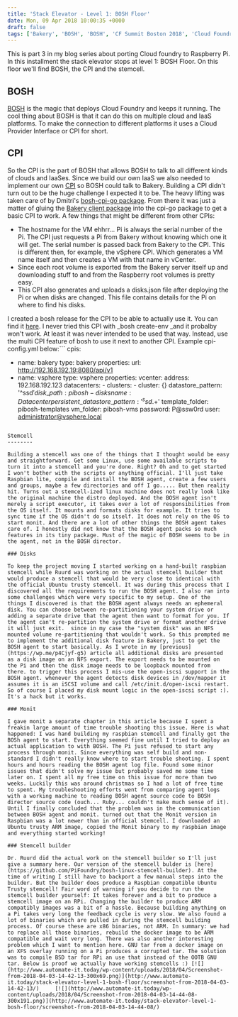 ```yaml
---
title: 'Stack Elevator - Level 1: BOSH Floor'
date: Mon, 09 Apr 2018 10:00:35 +0000
draft: false
tags: ['Bakery', 'BOSH', 'BOSH', 'CF Summit Boston 2018', 'Cloud Foundry', 'Cloud Foundry', 'ITQ', 'PiFoundry', 'PiFoundry']
---
```


This is part 3 in my blog series about porting Cloud foundry to Raspberry Pi. In this installment the stack elevator stops at level 1: BOSH Floor. On this floor we'll find BOSH, the CPI and the stemcell.

BOSH
----

[BOSH](http://bosh.io) is the magic that deploys Cloud Foundry and keeps it running. The cool thing about BOSH is that it can do this on multiple cloud and IaaS platforms. To make the connection to different platforms it uses a Cloud Provider Interface or CPI for short.

CPI
---

So the CPI is the part of BOSH that allows BOSH to talk to all different kinds of clouds and IaaSes. Since we build our own IaaS we also needed to implement our own [CPI](https://github.com/PiFoundry/bakery-cpi) so BOSH could talk to Bakery. Building a CPI didn't turn out to be the huge challenge I expected it to be. The heavy lifting was taken care of by Dmitri's [bosh-cpi-go package](https://github.com/cppforlife/bosh-cpi-go). From there it was just a matter of gluing the [Bakery client package](https://github.com/PiFoundry/bakery-client.git) into the cpi-go package to get a basic CPI to work. A few things that might be different from other CPIs:

*   The hostname for the VM ehhrr... Pi is always the serial number of the Pi. The CPI just requests a Pi from Bakery without knowing which one it will get. The serial number is passed back from Bakery to the CPI. This is different then, for example, the vSphere CPI. Which generates a VM name itself and then creates a VM with that name in vCenter.
*   Since each root volume is exported from the Bakery server itself up and downloading stuff to and from the Raspberry root volumes is pretty easy.
*   This CPI also generates and uploads a disks.json file after deploying the Pi or when disks are changed. This file contains details for the Pi on where to find his disks.

I created a bosh release for the CPI to be able to actually use it. You can find it [here](https://github.com/PiFoundry/bakery-cpi-release). I never tried this CPI with _bosh create-env _and it probalby won't work. At least it was never intended to be used that way. Instead, use the multi CPI feature of bosh to use it next to another CPI. Example cpi-config.yml below:```
cpis:
- name: bakery
  type: bakery
  properties:
    url: http://192.168.192.19:8080/api/v1
- name: vsphere
  type: vsphere
  properties:
    vcenter:
      address: 192.168.192.123
      datacenters:
      - clusters:
        - cluster: {}
        datastore\_pattern: '^ssd$'
        disk\_path: pibosh-disks
        name: Datacenter
        persistent\_datastore\_pattern: '^ssd.+$'
        template\_folder: pibosh-templates
        vm\_folder: pibosh-vms
      password: P@ssw0rd
      user: administrator@vsphere.local

``` 

Stemcell
--------

Building a stemcell was one of the things that I thought would be easy and straightforward. Get some Linux, use some available scripts to turn it into a stemcell and you're done. Right? Oh and to get started I won't bother with the scripts or anything official. I'll just take Raspbian lite, compile and install the BOSH agent, create a few users and groups, maybe a few directories and off I go..... But then reality hit. Turns out a stemcell-ized linux machine does not really look like the original machine the distro deployed. And the BOSH agent isn't merely a script executor, it takes over a lot of responsibilities from the OS itself. It mounts and formats disks for example. It tries to sync time if the OS didn't do so itself. It does not rely on the OS to start monit. And there are a lot of other things the BOSH agent takes care of. I honestly did not know that the BOSH agent packs so much features in its tiny package. Must of the magic of BOSH seems to be in the agent, not in the BOSH director.

### Disks

To keep the project moving I started working on a hand-built raspbian stemcell while Ruurd was working on the actual stemcell builder that would produce a stemcell that would be very close to identical with the official Ubuntu trusty stemcell. It was during this process that I discovered all the requirements to run the BOSH agent. I also ran into some challenges which were very specific to my setup. One of the things I discovered is that the BOSH agent always needs an ephemeral disk. You can choose between re-partitioning your system drive or adding a separate drive that the agent then want to format for you. If the agent can't re-partition the system drive or format another drive it will just exit.  since in my case the "system disk" was an NFS mounted volume re-partitioning that wouldn't work. So this prompted me to implement the additional disk feature in Bakery, just to get the BOSH agent to start basically. As I wrote in my [previous](https://wp.me/p4Cjyf-g5) article all additional disks are presented as a disk image on an NFS export. The export needs to be mounted on the Pi and then the disk image needs to be loopback mounted from there. to trigger this process I mis-use the open-iscsi support in the BOSH agent. whenever the agent detects disk devices in /dev/mapper it assumes it is an iSCSI volume and call /etc/init.d/open-iscsi restart. So of course I placed my disk mount logic in the open-iscsi script :). It's a hack but it works.

### Monit

I gave monit a separate chapter in this article because I spent a freakin large amount of time trouble shooting this issue. Here is what happened: I was hand building my raspbian stemcell and finally got the BOSh agent to start. Everything seemed fine until I tried to deploy an actual application to with BOSH. The Pi just refused to start any process through monit. Since everything was self build and non-standard I didn't really know where to start trouble shooting. I spent hours and hours reading the BOSH agent log file. Found some minor issues that didn't solve my issue but probably saved me some time later on. I spent all my free time on this issue for more than two weeks. Luckily this was around christmas so I had a lot of free time to spent. My troubleshooting efforts went from comparing agent logs with a working machine to reading BOSH agent source code to BOSH director source code (ouch... Ruby... couldn't make much sense of it). Until I finally concluded that the problem was in the communication between BOSH agent and monit. turned out that the Monit version in Raspbian was a lot newer than in official stemcell. I downloaded an Ubuntu trusty ARM image, copied the Monit binary to my raspbian image and everything started working!

### Stemcell builder

Dr. Ruurd did the actual work on the stemcell builder so I'll just give a summary here. Our version of the stemcell bulder is [here](https://github.com/PiFoundry/bosh-linux-stemcell-builder). At the time of writing I still have to backport a few manual steps into the builder. But the builder does produce a Raspbian compatible Ubuntu Trusty stemcell! Fair word of warning if you decide to run the stemcell builder yourself: It takes forever and a bit to produce a stemcell image on an RPi. Changing the builder to produce ARM compatibly images was a bit of a hassle. Because building anything on a Pi takes very long the feedback cycle is very slow. We also found a lot of binaries which are pulled in during the stemcell building process. Of course these are x86 binaries, not ARM. In summary: we had to replace all those binaries, rebuild the docker image to be ARM compatible and wait very long. There was also another interesting problem which I want to mention here. GNU tar from a docker image on an XFS overlay running on a Pi produces a corrupted tar. The solution was to compile BSD tar for RPi an use that instead of the OOTB GNU tar. Below is proof we actually have working stemcells :) [![](http://www.automate-it.today/wp-content/uploads/2018/04/Screenshot-from-2018-04-03-14-42-13-300x69.png)](http://www.automate-it.today/stack-elevator-level-1-bosh-floor/screenshot-from-2018-04-03-14-42-13/)     [![](http://www.automate-it.today/wp-content/uploads/2018/04/Screenshot-from-2018-04-03-14-44-08-300x191.png)](http://www.automate-it.today/stack-elevator-level-1-bosh-floor/screenshot-from-2018-04-03-14-44-08/)